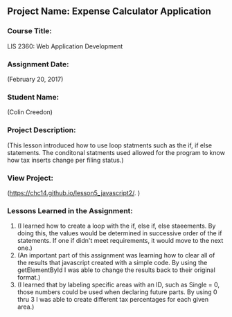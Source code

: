 ## Project Name:  Expense Calculator Application

### Course Title:
LIS 2360:  Web Application Development

### Assignment Date:  
(February 20, 2017)

### Student Name:  
(Colin Creedon)

### Project Description:
(This lesson introduced how to use loop statments such as the if, if else statements. The conditonal statments used allowed for the program to know how tax inserts change per filing status.)

### View Project:
(https://chc14.github.io/lesson5_javascript2/. )

### Lessons Learned in the Assignment:
1. (I learned how to create a loop with the if, else if, else staeements. By doing this, the values would be determined in successive order of the if statements. If one if didn't meet requirements, it would move to the next one.)
2. (An important part of this assignment was learning how to clear all of the results that javascript created with a simple code. By using the getElementById I was able to change the results back to their original format.)
3. (I learned that by labeling specific areas with an ID, such as Single = 0, those numbers could be used when declaring future parts. By using 0 thru 3 I was able to create different tax percentages for each given area.)
